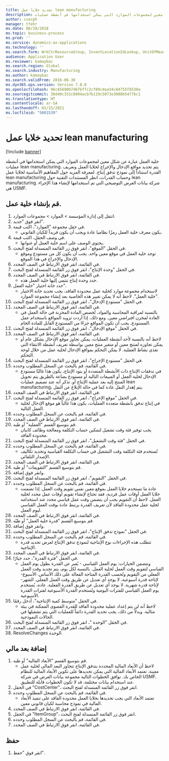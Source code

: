 ```yaml
---
title: تحديد خلايا عمل lean manufacturing
description: خلية العمل عبارة عن شكل معين لمجموعات الموارد التي يمكن استخدامها في أنشطة عمليات lean manufacturing.
author: cvocph
manager: tfehr
ms.date: 08/29/2018
ms.topic: business-process
ms.prod: ''
ms.service: dynamics-ax-applications
ms.technology: ''
ms.search.form: WrkCtrResourceGroup, InventLocationIdLookup, UnitOfMeasureLookup, DimensionLookup
audience: Application User
ms.reviewer: kamaybac
ms.search.region: Global
ms.search.industry: Manufacturing
ms.author: kamaybac
ms.search.validFrom: 2016-06-30
ms.dyn365.ops.version: Version 7.0.0
ms.openlocfilehash: 96c65690b7d67bffc2cf09c4ea34c84755f8530a
ms.sourcegitcommit: 38d40c331c8894acb7b119c5073e3088b54776c1
ms.translationtype: HT
ms.contentlocale: ar-SA
ms.lasthandoff: 01/15/2021
ms.locfileid: "5001539"
---
```

# <a name="define-lean-manufacturing-work-cells"></a>تحديد خلايا عمل lean manufacturing

[!include [banner](../../includes/banner.md)]

خلية العمل عبارة عن شكل معين لمجموعات الموارد التي يمكن استخدامها في أنشطة عمليات lean manufacturing. يتم تحديد مواقع الإدخال والإخراج لخلايا العمل وتعريف القدرة استناداً إلى نموذج تدفق إنتاج. لمعرفة المزيد حول المفاهيم الأساسية لخلايا عمل lean manufacturing وحساب القدرات، انظر المستندات التقنية حول lean manufacturing. شركة بيانات العرض التوضيحي التي تم استخدامها لإنشاء هذا الإجراء هي USMF.


## <a name="create-a-work-cell"></a>قم بإنشاء خلية عمل. 
1. انتقل إلى إدارة المؤسسة > الموارد > مجموعات الموارد.
2. انقر فوق "جديد".
3. في حقل مجموعة "الموارد"، اكتب قيمة.
    * يكون معرف خلية العمل رمزًا نظاميا عادة ويجب أن يكون فريداً للكيان القانوني.  
4. في وصف الحقل، اكتب قيمة.
    * يحتوي الوصف على اسم خلية العمل أو عنوانها.  
5. في الحقل "الموقع"، انقر فوق زر القائمة المنسدلة لفتح البحث.
    * توجد خلية العمل في موقع معين واحد. يجب أن يكون كل من مستودع وموقع الإدخال والإخراج في هذا الموقع.  
6. في القائمة، انقر فوق الارتباط في الصف المحدد.
7. في الحقل "وحدة الإنتاج"، انقر فوق زر القائمة المنسدلة لفتح البحث.
8. في القائمة، انقر فوق الارتباط في الصف المحدد.
    * حدد وحدة إنتاج تنتمي إليها خلية العمل هذه.  
9. حدد خانة اختيار "خلية العمل".
    * لاستخدام مجموعة موارد كخلية عمل محدودة الفاقد، يجب تحديد خانة الاختيار "خلية العمل".  لاحظ أنه لا يمكن تغيير هذه الخاصية بعد إنشاء مجموعة الموارد.  
10. في الحقل "مستودع الإدخال"، انقر فوق زر القائمة المنسدلة لفتح البحث.
11. في القائمة، انقر فوق الارتباط في الصف المحدد.
    * بالنسبة لمراقبة المحاسبة والمواد، تُخصص المادة المخزنة في حالة العمل في العادة لمخزن افتراضي معين. ومع ذلك، إذا أردت تزويد المواقع باستخدام عمل المستودع، يجب أن تكون المواقع جزءًا من المستودع القابل للمادة الخام.  
12. في الحقل "موقع الإدخال"، انقر فوق زر القائمة المنسدلة لفتح البحث.
13. في القائمة، انقر فوق الارتباط في الصف المحدد.
    * لاحظ أنه بالنسبة لأحد أنشطة العمليات، يمكن تجاوز موقع الإدخال بشكل عام أو يمكن تجاوزه لمنتج معين أو متغير منتج معين بواسطة تعريف أنشطة الانتقاء التي تغذي نشاط العملية. لا يمكن التحكم بمواقع الإدخال لخلية عمل من خلال لوحة التحكم.  
14. في الحقل "مستودع الإخراج"، انقر فوق زر القائمة المنسدلة لفتح البحث.
15. في القائمة، قم بالبحث عن السجل المطلوب وحدده.
    * في تدفقات الإنتاج ذات الأنشطة المتعددة أو بنود الإنتاج، يكون هذا غالبًا مستودع الإدخال لخلية العمل أو المبيعات التالية أو مستودع بضاعة بالطريق يتم تحويل المنتج إليه بعد عملية الإنتاج أو. تذكر أنه عند تصميم عمليات lean manufacturing، يتم إهدار النقل عادة كما في حالة الإبلاغ عن النقل.  
16. في القائمة، انقر فوق الارتباط في الصف المحدد.
17. في الحقل "موقع الإخراج"، انقر فوق زر القائمة المنسدلة لفتح البحث.
    * في إنتاج تدفق بأنشطة متعددة العمليات، يكون هذا غالباً هو موقع الإدخال لخلية العمل التالية.  
18. في القائمة، قم بالبحث عن السجل المطلوب وحدده.
19. في القائمة، انقر فوق الارتباط في الصف المحدد.
20. قم بتوسيع القسم "العملية" أو طيه.
    * يجب توفير فئة وقت تشغيل لتمكين حساب التكلفة ومعالجة وظائف كانبان محدودة الفاقد.  
21. في الحقل "فئة وقت التشغيل"، انقر فوق زر القائمة المنسدلة لفتح البحث.
22. في القائمة، قم بالبحث عن السجل المطلوب وحدده.
    * تُستخدم فئة التكلفة وقت التشغيل في حساب التكلفة القياسية وتحديد تكاليف الإصدار التلقائي.  
23. في القائمة، انقر فوق الارتباط في الصف المحدد.
24. قم بتوسيع القسم "التقويمات" أو طيه.
25. وانقر فوق إضافة.
26. في الحقل "التقويم"، انقر فوق زر القائمة المنسدلة لفتح البحث.
27. في القائمة، قم بالبحث عن السجل المطلوب وحدده.
    * عادة ما تستخدم خلايا العمل بموقع معين نفس تقويم وقت العمل. إذا تضمنت خلايا العمل أوقات عمل فردية، فقد تحتاج لإنشاء تقويم أوقات عمل محدد لخلية العمل. لاحظ أن التقويم يجب أن يتضمن وقت عمل قياسي محدد عند استخدامه لخلية عمل محدودة الفاقد لأن تعريف القدرة يرتبط عادة بوقت العمل القياسي ليوم العمل.  
28. في القائمة، انقر فوق الارتباط في الصف المحدد.
29. ‏‫قم بتوسيع القسم "قدرة خلية العمل‬‬" أو طيّه.
30. وانقر فوق إضافة.
31. في الحقل "نموذج تدفق الإنتاج"، انقر فوق زر القائمة المنسدلة لفتح البحث.
32. في القائمة، قم بالبحث عن السجل المطلوب وحدده.
    * تتطلب هذه الإجراءات نوع الإنتاجية لنموذج تدفق الإنتاج لعرض تحديد قدرة الإنتاجية.  
33. في القائمة، انقر فوق الارتباط في الصف المحدد.
34. في الحقل "فترة القدرة"، حدد خيارًا.
    * وتتضمن الخيارات:   يوم العمل القياسي - يُعبر عن القدرة بطول يوم العمل القياسي لتقويم وقت العمل لخلية العمل. بالنسبة لكل يوم، يتم تحديد وقت العمل الفعلي من التقويم وتُحسب القدرة المتاحة الفعالة على ذلك الأساس.   الأسبوع-لإتاحة قدرة أسبوعية. لا يوجد أي تعديل عن طريق وقت العمل الفعلي.   الشهر-لإتاحة قدرة شهرية. لا يوجد أي تعديل عن طريق القدرة الفعلية.   عادة، يُستخدم يوم العمل القياسي للفترات اليومية وتُستخدم القدرة الأسبوعية لفترات القدرة الأسبوعية.  
35. في الحقل "متوسط كمية الإنتاجية"، أدخل رقمًا.
    * لاحظ أنه لن يتم إعداد عملية محدودة الفاقد للقدرة القصوى الممكنة في بيئة مثالية. وبدلاً من ذلك، يجب تحديد القدرة دائماً للعمليات التي يتم تشغيلها في الحالات النموذجية.  
36. في الحقل "الوحدة ‬‬"، انقر فوق زر القائمة المنسدلة لفتح البحث.
37. في القائمة، انقر فوق الارتباط في الصف المحدد.
38. ResolveChanges الوحدة.

## <a name="add-a-financial-dimension"></a>إضافة بعد مالي
1. قم بتوسيع القسم "الأبعاد المالية" أو طيه.
    * لاحظ أن الأبعاد المالية المحددة بتدفق الإنتاج تتجاوز البعد المالي لخلية عمل معينة.    تعتمد الأبعاد المالية التي يمكن تحديدها على تكوين الأبعاد المالية للنظام الخاص بك. توافق الخطوات التالية مجموعة بيانات العرض في شركة USMF. عند استخدام بيانات مختلفة، قد لا تكون الخطوات قابلة للتطبيق.  
2. في الحقل "CostCenter"، انقر فوق زر القائمة المنسدلة لفتح البحث.
3. في القائمة، قم بالبحث عن السجل المطلوب وحدده.
    * تعتمد الأبعاد التي يجب تحديدها بخلايا العمل محدودة الفاقد على تنفيذ الأبعاد المالية في نموذج محاسبة لكيان قانوني معين.  
4. في القائمة، انقر فوق الارتباط في الصف المحدد.
5. في الحقل "ItemGroup"، انقر فوق زر القائمة المنسدلة لفتح البحث.
6. في القائمة، قم بالبحث عن السجل المطلوب وحدده.
7. في القائمة، انقر فوق الارتباط في الصف المحدد.

## <a name="save"></a>حفظ
1. انقر فوق "حفظ".

